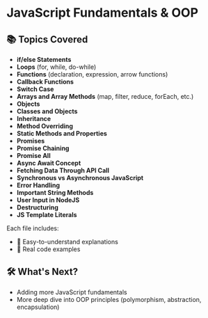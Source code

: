 # JavaScript Fundamentals & OOP

## 📚 Topics Covered

- **if/else Statements**
- **Loops** (for, while, do-while)
- **Functions** (declaration, expression, arrow functions)
- **Callback Functions**
- **Switch Case**
- **Arrays and Array Methods** (map, filter, reduce, forEach, etc.)
- **Objects**
- **Classes and Objects**
- **Inheritance**
- **Method Overriding**
- **Static Methods and Properties**
- **Promises**
- **Promise Chaining**
- **Promise All**
- **Async Await Concept**
- **Fetching Data Through API Call**
- **Synchronous vs Asynchronous JavaScript**
- **Error Handling**
- **Important String Methods**
- **User Input in NodeJS**
- **Destructuring**
- **JS Template Literals**
     
Each file includes:
- 📖 Easy-to-understand explanations
- 🧩 Real code examples

## 🛠 What's Next?

- Adding more JavaScript fundamentals
- More deep dive into OOP principles (polymorphism, abstraction, encapsulation)
